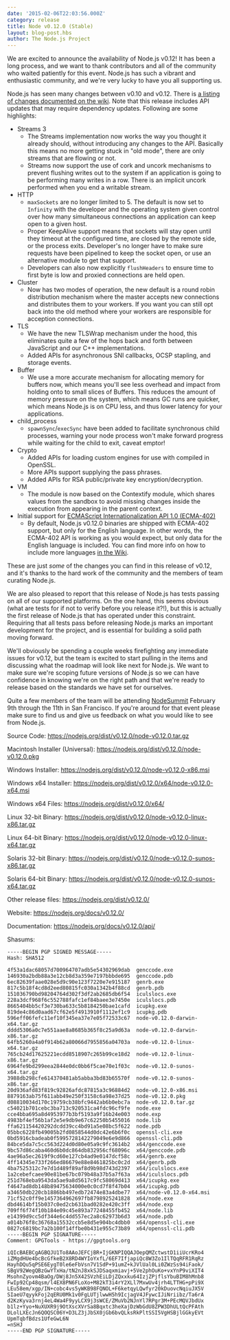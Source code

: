 ```yaml
---
date: '2015-02-06T22:03:56.000Z'
category: release
title: Node v0.12.0 (Stable)
layout: blog-post.hbs
author: The Node.js Project
---
```


We are excited to announce the availability of Node.js v0.12! It has been a
long process, and we want to thank contributors and all of the community who
waited patiently for this event. Node.js has such a vibrant and enthusiastic
community, and we're very lucky to have you all supporting us.

Node.js has seen many changes between v0.10 and v0.12. There is [a listing of
changes documented on the wiki](https://github.com/joyent/node/wiki/API-changes-between-v0.10-and-v0.12). Note that this release includes API updates
that may require dependency updates. Following are some highlights:

- Streams 3
  - The Streams implementation now works the way you thought it already should,
    without introducing any changes to the API. Basically this means no more
    getting stuck in "old mode", there are only streams that are flowing or not.
  - Streams now support the use of cork and uncork mechanisms to prevent
    flushing writes out to the system if an application is going to be
    performing many writes in a row. There is an implicit uncork performed when
    you end a writable stream.
- HTTP
  - `maxSockets` are no longer limited to 5. The default is now set to
    `Infinity` with the developer and the operating system given control over
    how many simultaneous connections an application can keep open to a given
    host.
  - Proper KeepAlive support means that sockets will stay open until they
    timeout at the configured time, are closed by the remote side, or the
    process exits. Developer's no longer have to make sure requests have been
    pipelined to keep the socket open, or use an alternative module to get that
    support.
  - Developers can also now explicitly `flushHeaders` to ensure time to first
    byte is low and proxied connections are held open.
- Cluster
  - Now has two modes of operation, the new default is a round robin
    distribution mechanism where the master accepts new connections and
    distributes them to your workers. If you want you can still opt back into
    the old method where your workers are responsible for acception connections.
- TLS
  - We have the new TLSWrap mechanism under the hood, this eliminates quite a
    few of the hops back and forth between JavaScript and our C++
    implementations.
  - Added APIs for asynchronous SNI callbacks, OCSP stapling, and storage
    events.
- Buffer
  - We use a more accurate mechanism for allocating memory for buffers now,
    which means you'll see less overhead and impact from holding onto to small
    slices of Buffers. This reduces the amount of memory pressure on the system,
    which means GC runs are quicker, which means Node.js is on CPU less, and
    thus lower latency for your applications.
- child_process
  - `spawnSync`/`execSync` have been added to facilitate synchronous child
    processes, warning your node process won't make forward progress while
    waiting for the child to exit, caveat emptor!
- Crypto
  - Added APIs for loading custom engines for use with compiled in OpenSSL.
  - More APIs support supplying the pass phrases.
  - Added APIs for RSA public/private key encryption/decryption.
- VM
  - The module is now based on the Contextify module, which shares values from
    the sandbox to avoid missing changes inside the execution from appearing in
    the parent context.
- Initial support for [ECMAScript Internationalization API 1.0
  (ECMA-402)](https://developer.mozilla.org/en-US/docs/Web/JavaScript/Reference/Global_Objects/Intl)
  - By default, Node.js v0.12.0 binaries are shipped with ECMA-402 support,
    but only for the English language. In other words, the ECMA-402 API is
    working as you would expect, but only data for the English language is
    included. You can find more info on how to include more languages [in
    the Wiki](https://github.com/joyent/node/wiki/Intl).

These are just _some_ of the changes you can find in this release of v0.12,
and it's thanks to the hard work of the community and the members of team
curating Node.js.

We are also pleased to report that this release of Node.js has tests passing
on all of our supported platforms. On the one hand, this seems obvious (what
are tests for if not to verify before you release it?!), but this is actually
the first release of Node.js that has operated under this constraint.
Requiring that all tests pass before releasing Node.js marks an important
development for the project, and is essential for building a solid path moving
forward.

We'll obviously be spending a couple weeks firefighting any immediate issues
for v0.12, but the team is excited to start pulling in the items and
discussing what the roadmap will look like next for Node.js. We want to make
sure we're scoping future versions of Node.js so we can have confidence in
knowing we're on the right path and that we're ready to release based on the
standards we have set for ourselves.

Quite a few members of the team will be attending
[NodeSummit](http://nodesummit.com) February 9th through the 11th in San
Francisco. If you're around for that event please make sure to find us and
give us feedback on what you would like to see from Node.js.

Source Code: https://nodejs.org/dist/v0.12.0/node-v0.12.0.tar.gz

Macintosh Installer (Universal): https://nodejs.org/dist/v0.12.0/node-v0.12.0.pkg

Windows Installer: https://nodejs.org/dist/v0.12.0/node-v0.12.0-x86.msi

Windows x64 Installer: https://nodejs.org/dist/v0.12.0/x64/node-v0.12.0-x64.msi

Windows x64 Files: https://nodejs.org/dist/v0.12.0/x64/

Linux 32-bit Binary: https://nodejs.org/dist/v0.12.0/node-v0.12.0-linux-x86.tar.gz

Linux 64-bit Binary: https://nodejs.org/dist/v0.12.0/node-v0.12.0-linux-x64.tar.gz

Solaris 32-bit Binary: https://nodejs.org/dist/v0.12.0/node-v0.12.0-sunos-x86.tar.gz

Solaris 64-bit Binary: https://nodejs.org/dist/v0.12.0/node-v0.12.0-sunos-x64.tar.gz

Other release files: https://nodejs.org/dist/v0.12.0/

Website: https://nodejs.org/docs/v0.12.0/

Documentation: https://nodejs.org/docs/v0.12.0/api/

Shasums:

```
-----BEGIN PGP SIGNED MESSAGE-----
Hash: SHA512

4f53a1dac68057d700964707adb5e54302969dab  genccode.exe
146930a2bdb88a3e12cb8d3a359e7197bbbde695  genccode.pdb
6ec82639faae028e5d9c90e123f7220e7e915187  genrb.exe
817c5b18f4cd8d2eed80815fc030a1342b4f88cd  genrb.pdb
151036790bd98204764d302f3df2ab2685db6f54  iculslocs.exe
228a3dcf968f6c552788fafc1ef84baee3e7450e  iculslocs.pdb
8665404bb5cf3e730ba633c5b8184250bae1cafd  icupkg.exe
819de4c86d0aad67cf62e5f4913910f1112ef1c9  icupkg.pdb
596eff06fefc11ef10f345ea37e7e05f72533c67  node-v0.12.0-darwin-x64.tar.gz
dddd5306a0c7e551aae8a8685b365f8c25a9d63a  node-v0.12.0-darwin-x86.tar.gz
64fb5260a4a0f914b62a80066d7955856a04703a  node-v0.12.0-linux-x64.tar.gz
765cb24d17625221ecdd8518907c265b99ce18d2  node-v0.12.0-linux-x86.tar.gz
6964fe9bd299eea2844e0dc0bb6f5cae70e1f03c  node-v0.12.0-sunos-x64.tar.gz
3988db298cfe614370481ab5abba3bd83b65570f  node-v0.12.0-sunos-x86.tar.gz
20d936afd83f819c92826afdc87815a3c96884d2  node-v0.12.0-x86.msi
8879163ab75f611abb49e250f3158c6a98e37d25  node-v0.12.0.pkg
d08810034d170c19759cb38bfc9442ab6b0ebc7a  node-v0.12.0.tar.gz
c54021b701cebc3ba713c920531ca4fdc96cf9fe  node.exe
cce4bba695a8d4953977b3bf5193a9f16b24e003  node.exp
4983bf4ef56b1af2e5e9db9e67c62250b5455016  node.lib
ffa621154420292dcdd39cc4bd91a5e08bc5f622  node.pdb
05bbc6228fb49005b2fd0858544d0dc42e6b6f0c  openssl-cli.exe
0bd5916cbadeab0f5995728142279049e6e9d866  openssl-cli.pdb
84bce5da7c5cc563d224d0d80e05a9c9fc3614b2  x64/genccode.exe
9bc57d86caba460d6b0dc864db832956cf68096c  x64/genccode.pdb
4ae96a5ec2619f9cd60e127cb4ad9e0147dcf58c  x64/genrb.exe
4ff14345e733f266ed86679e88e8461825bc0c2d  x64/genrb.pdb
4ba7525312c7e7d1d489f89af8d9b98d743d2397  x64/iculslocs.exe
1a2cebefcaee90e81be67bc079b48a37b5a7f63a  x64/iculslocs.pdb
251d768eba9543da5ae9a8d5617c9fc58069d413  x64/icupkg.exe
f4647ad8db148b89475634000e0c0cd7f8f47b04  x64/icupkg.pdb
a34650db220cb1886bb497edb72474e83a4dbe77  x64/node-v0.12.0-x64.msi
71cf52c0ff9e1457364962697fb8798925241828  x64/node.exe
dbd4614bf15b037c0ed2cb631bad0282e420c3ff  x64/node.exp
709ff6f74f10b184e09c45e893a77248455fb452  x64/node.lib
e14399d9cc5df344e6c4dd557ec2a8c62973b6d3  x64/node.pdb
a014b76f8c36768a15532ccb5e8d5e904bc4dbb0  x64/openssl-cli.exe
0827c6819bc7a2b100f14ffbe0b431e955c73b89  x64/openssl-cli.pdb
-----BEGIN PGP SIGNATURE-----
Comment: GPGTools - https://gpgtools.org

iQIcBAEBCgAGBQJU1To8AAoJEFCjBR+IjGKNPIQQAJOepQMZctwstD1iiUcrKRo4
iZMgdHUe4bcBcGfkeB2X8RD4WYIoYxfL/6EF7IfjapiQc8W3Zo1IlTQqRFR1RqRz
HayhDQu5qPSE6EygT0le6eFbVsn7V1SdP+91umZ+kJVlUal0Li0ZWzSs94iFaok/
SBgV92WegQBzGwYTxHa/tN2nJ8xkSJDSaqxmiavj+5Ve2phOuKo+vxYnP9viXIT4
MsohnZyovm4BaOg/DWj8Jn5X42SVzhEiLDjZQxxku64IzjZPjflsYbuBIM8hMnb8
FwIp92Cp48qsm/l4EX8PN6FLoXo+M82kT3i4rY2XLl7MxwUv4jrh4LTTHG+pPi9X
LEu58em/xgp/IN+cobc4vs5yWKB98FQNOL+F6ketqyLQwfyr20kDuovcNqiuJX5V
SIaeU7qyykFoj2qERU0Mk1v0FgLUTjlwwH5h9IcjagV4JFywcIJiNriibz/Ta6rA
d2KzKyva3rnj4eL4Wa4F9yyLCX9j3sWCE/ZMuVb2NJnYl7RPgr3M+PEcMQVJbdUx
b1lz+Yyo+NuXUXR9j9OtXscXVrSa8Bqxtc3heXajDzWbGdU8ZPW3DhULtQcPFAth
DLolLXEcJn6QOQSC06Y+D3LZ3jJbSX0jGb6bvQLksRkPltSSI5VgHSBjlGGkyEVt
UpmTqbfBdzs1UfeGwL6N
=nSHJ
-----END PGP SIGNATURE-----
```
